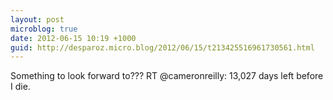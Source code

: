 ```yaml
---
layout: post
microblog: true
date: 2012-06-15 10:19 +1000
guid: http://desparoz.micro.blog/2012/06/15/t213425516961730561.html
---
```

Something to look forward to??? RT @cameronreilly: 13,027 days left before I die.
